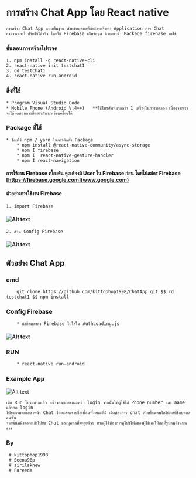 # การสร้าง Chat App โดย React native
    การสร้าง Chat App แบบพื้นฐาน สำหรับบุคคลที่กำลังจะเริ่มทำ Application การ Chat 
    สามารถเอาไปปรับใช้ได้จริง โดยใช้ Firebase เก็บข้อมูล ด้วยการนำ Package firebase มาใช้

### ขั้นตอนการสร้างโปรเจค
    1. npm install -g react-native-cli
    2. react-native init testchat1
    3. cd testchat1
    4. react-native run-android

### สิ่งที่ใช้
    * Program Visual Studio Code
    * Mobile Phone (Android V.4++)   **ใช้โทรศัพท์มากกว่า 1 เครื่องในการทดลอง เนื่องจากเราจะได้ทดสอบการสื่อสารกันระหว่างเครื่องได้
  
### Package ที่ใช้

    * โดยใช้ npm / yarn ในการติดตั้ง Package
        * npm install @react-native-community/async-storage
        * npm I firebase	
        * npm I  react-native-gesture-handler
        * npm I react-navigation
#### การใช้งาน Firebase เบื้องต้น คุณต้องมี User ใน Firebase ก่อน โดยไปสมัคร Firebase [https://firebase.google.com](www.google.com)

#### ตัวอย่างการใช้งาน Firebase

    1. import Firebase
#### ![Alt text](https://www.img.in.th/images/7061c5a843d64d7ab5f90ae4f08bea86.png)
    2. ส่วน Config Firebase
#### ![Alt text](https://www.img.in.th/images/af52f51d20939184e3e320bccc14d8b4.png)

## ตัวอย่าง Chat App 
### cmd
        git clone https://github.com/kittophop1998/ChatApp.git $$ cd testchat1 $$ npm install
### Config Firebase 
        * นำข้อมูลของ Firebase ไปใส่ใน AuthLoading.js
   #### ![Alt text](https://www.img.in.th/images/1db94a236e8349a467871a3c7110f80e.png)

### RUN
        * react-native run-android
### Example App
![Alt text](https://www.img.in.th/images/303de65b813dcdce84c13e2e6358dd6d.png)

    เมื่อ Run โปรแกรมแล้ว หน้าจอจะแสดงผลหน้า login จากนั้นให้ผู้ใช้ใส่ Phone number และ name แล้วกด login
    โปรแกรมจะแสดงหน้า Chat โดยแสดงรายชื่อเพื่อนทั้งหมดที่มี เมื่อต้องการ chat กับเพื่อนคนใดให้กดที่ชื่อบุคคลคนนั้น 
    จากนั้นหน้าจอจะเข้าไปยัง Chat ของบุคคลที่จะคุยด้วย หากผู้ใช้ต้องการดูโปรไฟล์ของผู้ใช้เองให้กดที่รูปคนด้านบนขวา
### By 
     # kittophop1998
     # Seena98p
     # sirilaknew
     # Fareeda   

